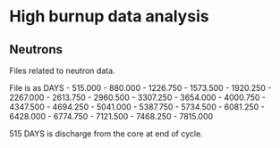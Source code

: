 # High burnup data analysis
## Neutrons
Files related to neutron data.

File is as DAYS - 515.000 - 880.000 - 1226.750 - 1573.500 - 1920.250 - 2267.000 - 2613.750 - 2960.500 - 3307.250 - 3654.000 - 4000.750 - 4347.500 - 4694.250 - 5041.000 - 5387.750 - 5734.500 - 6081.250 - 6428.000 - 6774.750 - 7121.500 - 7468.250 - 7815.000

515 DAYS is discharge from the core at end of cycle. 
